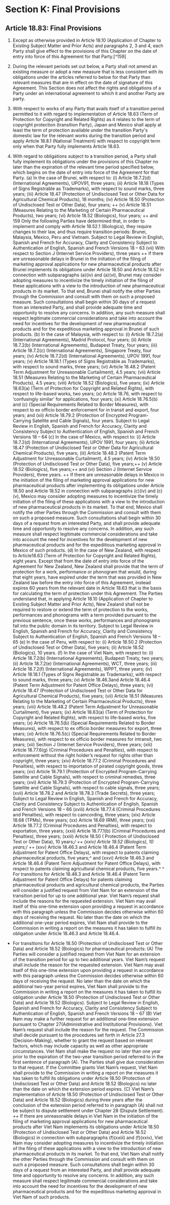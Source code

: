 # Section K: Final Provisions

## Article 18.83: Final Provisions

1. Except as otherwise provided in Article 18.10 (Application of Chapter to Existing Subject Matter and Prior Acts) and paragraphs 2, 3 and 4, each Party shall give effect to the provisions of this Chapter on the date of entry into force of this Agreement for that Party.[^159]

2. During the relevant periods set out below, a Party shall not amend an existing
measure or adopt a new measure that is less consistent with its obligations under the
articles referred to below for that Party than relevant measures that are in effect on the
date of signature of this Agreement. This Section does not affect the rights and
obligations of a Party under an international agreement to which it and another Party
are party.
3. With respect to works of any Party that avails itself of a transition period
permitted to it with regard to implementation of Article 18.63 (Term of Protection for
Copyright and Related Rights) as it relates to the term of copyright protection
(transition Party), Japan and Mexico shall apply at least the term of protection
available under the transition Party's domestic law for the relevant works during the
transition period and apply Article 18.8.1 (National Treatment) with respect to
copyright term only when that Party fully implements Article 18.63.
4. With regard to obligations subject to a transition period, a Party shall fully
implement its obligations under the provisions of this Chapter no later than the
expiration of the relevant time period specified below, which begins on the date of
entry into force of the Agreement for that Party.
(a) In the case of Brunei, with respect to:
(i) Article 18.7.2(d) (International Agreements), UPOV91, three
years;
(ii) Article 18.18 (Types of Signs Registrable as Trademarks), with
respect to sound marks, three years;
(iii) Article 18.47 (Protection of Undisclosed Test or Other Data for
Agricultural Chemical Products), 18 months;
(iv) Article 18.50 (Protection of Undisclosed Test or Other Data),
four years; ++
(v) Article 18.51 (Measures Relating to the Marketing of Certain
Pharmaceutical Products), two years;
(vi) Article 18.52 (Biologics), four years; ++ and
 159 Only the following Parties have determined that, in order to implement and comply with Article
18.52.1 (Biologics), they require changes to their law, and thus require transition periods: Brunei,
Malaysia, Mexico, Peru and Vietnam.
Subject to Legal Review in English, Spanish and French for Accuracy, Clarity
and Consistency
Subject to Authentication of English, Spanish and French Versions
18 – 63
(vii) With respect to Section J (Internet Service Providers), three
years
++ If there are unreasonable delays in Brunei in the initiation of
the filing of marketing approval applications for new pharmaceutical
products after Brunei implements its obligations under Article 18.50
and Article 18.52 in connection with subparagraphs (a)(iv) and (a)(vi),
Brunei may consider adopting measures to incentivize the timely
initiation of the filing of these applications with a view to the
introduction of new pharmaceutical products in its market. To that end,
Brunei shall notify the other Parties through the Commission and
consult with them on such a proposed measure. Such consultations
shall begin within 30 days of a request from an interested Party, and
shall provide adequate time and opportunity to resolve any concerns.
In addition, any such measure shall respect legitimate commercial
considerations and take into account the need for incentives for the
development of new pharmaceutical products and for the expeditious
marketing approval in Brunei of such products.
(b) In the case of Malaysia, with respect to:
(i) Article 18.7.2(a) (International Agreements), Madrid Protocol,
four years;
(ii) Article 18.7.2(b) (International Agreements), Budapest Treaty,
four years;
(iii) Article 18.7.2(c) (International Agreements), Singapore Treaty,
four years;
(iv) Article 18.7.2(d) (International Agreements), UPOV 1991, four
years;
(v) Article 18.18.1 (Types of Signs Registrable as Trademarks),
with respect to sound marks, three years;
(vi) Article 18.48.2 (Patent Term Adjustment for Unreasonable
Curtailment), 4.5 years;
(vii) Article 18.51 (Measures Relating to the Marketing of Certain
Pharmaceutical Products), 4.5 years;
(viii) Article 18.52 (Biologics), five years;
(ix) Article 18.63(a) (Term of Protection for Copyright and Related
Rights), with respect to life-based works, two years;
(x) Article 18.76, with respect to ‘confusingly similar’ for
applications, four years;
(xi) Article 18.76.5(b) and (c) (Special Requirements Related to
Border Measures), with respect to ex officio border
enforcement for in transit and export, four years; and
(xii) Article 18.79.2 (Protection of Encrypted Program-Carrying
Satellite and Cable Signals), four years.
Subject to Legal Review in English, Spanish and French for Accuracy, Clarity
and Consistency
Subject to Authentication of English, Spanish and French Versions
18 – 64
(c) In the case of Mexico, with respect to:
(i) Article 18.7.2(d) (International Agreements), UPOV 1991, four
years;
(ii) Article 18.47 (Protection of Undisclosed Test or Other Data for
Agricultural Chemical Products), five years;
(iii) Article 18.48.2 (Patent Term Adjustment for Unreasonable
Curtailment), 4.5 years;
(iv) Article 18.50 (Protection of Undisclosed Test or Other Data),
five years;++
(v) Article 18.52 (Biologics), five years;++ and
(vi) Section J (Internet Service Providers), three years.
++ If there are unreasonable delays in Mexico in the initiation of
the filing of marketing approval applications for new pharmaceutical
products after implementing its obligations under Article 18.50 and
Article 18.52 in connection with subparagraphs (c)(iv) and (c)(v),
Mexico may consider adopting measures to incentivize the timely
initiation of the filing of these applications with a view to the
introduction of new pharmaceutical products in its market. To that end,
Mexico shall notify the other Parties through the Commission and
consult with them on such a proposed measure. Such consultations
shall begin within 30 days of a request from an interested Party, and
shall provide adequate time and opportunity to resolve any
concerns. In addition, any such measure shall respect legitimate
commercial considerations and take into account the need for
incentives for the development of new pharmaceutical products and for
the expeditious marketing approval in Mexico of such products.
(d) In the case of New Zealand, with respect to Article18.63 (Term of
Protection for Copyright and Related Rights), eight years. Except that from
the date of entry into force of the Agreement for New Zealand, New Zealand
shall provide that the term of protection for a work, performance or
phonogram that would, during that eight years, have expired under the term
that was provided in New Zealand law before the entry into force of this
Agreement, instead expires 60 years from the relevant date in Article 18.63
that is the basis for calculating the term of protection under this Agreement.
The Parties understand that, in applying Article 18.10 (Application of Chapter
to Existing Subject Matter and Prior Acts), New Zealand shall not be required
to restore or extend the term of protection to the works, performances and
phonograms with a term provided pursuant to the previous sentence, once
these works, performances and phonograms fall into the public domain in its
territory.
Subject to Legal Review in English, Spanish and French for Accuracy, Clarity
and Consistency
Subject to Authentication of English, Spanish and French Versions
18 – 65
(e) In the case of Peru, with respect to:
(i) Article 18.50.2 (Protection of Undisclosed Test or Other Data),
five years;
(ii) Article 18.52 (Biologics), 10 years.
(f) In the case of Viet Nam, with respect to:
(i) Article 18.7.2(b) (International Agreements), Budapest Treaty,
two years;
(ii) Article 18.7.2(e) (International Agreements), WCT, three years;
(iii) Article 18.7.2(f) (International Agreements), WPPT, three
years;
(iv) Article 18.18.1 (Types of Signs Registrable as Trademarks),
with respect to sound marks, three years;
(v) Article 18.46.3and Article 18.46.4 (Patent Term Adjustment for
Patent Office Delays), three years;
(vi) Article 18.47 (Protection of Undisclosed Test or Other Data for
Agricultural Chemical Products), five years;
(vii) Article 18.51 (Measures Relating to the Marketing of Certain
Pharmaceutical Products), three years;
(viii) Article 18.48.2 (Patent Term Adjustment for Unreasonable
Curtailment), five years;
(ix) Article 18.63(a) (Term of Protection for Copyright and Related
Rights), with respect to life-based works, five years;
(x) Article 18.76.5(b) (Special Requirements Related to Border
Measures), with respect to ex officio border measures for
export, three years;
(xi) Article 18.76.5(c) (Special Requirements Related to Border
Measures), with respect to ex officio border measures for intransit,
two years;
(xii) Section J (Internet Service Providers), three years;
(xiii) Article 18.77.6(g) (Criminal Procedures and Penalties), with
respect to enforcement without the right holder’s request for
rights other than copyright, three years;
(xiv) Article 18.77.2 (Criminal Procedures and Penalties), with
respect to importation of pirated copyright goods, three years;
(xv) Article 18.79.1 (Protection of Encrypted Program-Carrying
Satellite and Cable Signals), with respect to criminal remedies,
three years;
(xvi) Article 18.79.3 (Protection of Encrypted Program-Carrying
Satellite and Cable Signals), with respect to cable signals, three
years;
(xvii) Article 18.78.2 and Article 18.78.3 (Trade Secrets), three years;
Subject to Legal Review in English, Spanish and French for Accuracy, Clarity
and Consistency
Subject to Authentication of English, Spanish and French Versions
18 – 66
(xviii) Article 18.77.4 (Criminal Procedures and Penalties), with
respect to camcording, three years;
(xix) Article 18.68 (TPMs), three years;
(xx) Article 18.69 (RMI), three years;
(xxi) Article 18.77.2 (Criminal Procedures and Penalties), with
respect to exportation, three years;
(xxii) Article 18.77.1(b) (Criminal Procedures and Penalties), three
years;
(xxiii) Article 18.50 ( Protection of Undisclosed Test or Other Data),
10 years;*/
++
(xxiv) Article 18.52 (Biologics), 10 years;*/
++
(xxv) Article 18.46.3 and Article 18.46.4 (Patent Term Adjustment for
Patent Office Delays), with respect to patents claiming
pharmaceutical products, five years;^ and
(xxvi) Article 18.46.3 and Article 18.46.4 (Patent Term Adjustment for
Patent Office Delays), with respect to patents claiming
agricultural chemical products, five years.^
^ For transitions for Article 18.46.3 and Article 18.46.4 (Patent
Term Adjustment for Patent Office Delays) for patents claiming
pharmaceutical products and agricultural chemical products, the Parties
will consider a justified request from Viet Nam for an extension of the
transition period for up to one additional year. Viet Nam’s request
shall include the reasons for the requested extension. Viet Nam may
avail itself of this one-time extension upon providing a request in
accordance with this paragraph unless the Commission decides
otherwise within 60 days of receiving the request. No later than the
date on which the additional one-year period expires, Viet Nam shall
provide to the Commission in writing a report on the measures it has
taken to fulfill its obligation under Article 18.46.3 and Article 18.46.4.
* For transitions for Article 18.50 (Protection of Undisclosed Test
or Other Data) and Article 18.52 (Biologics) for pharmaceutical
products:
(A) The Parties will consider a justified request from Viet Nam for
an extension of the transition period for up to two additional
years. Viet Nam’s request shall include the reason for the
requested extension. Viet Nam may avail itself of this one-time
extension upon providing a request in accordance with this
paragraph unless the Commission decides otherwise within 60
days of receiving the request. No later than the date on which
the additional two-year period expires, Viet Nam shall provide
to the Commission in writing a report on the measures it has
taken to fulfill its obligation under Article 18.50 (Protection of
Undisclosed Test or Other Data) and Article 18.52 (Biologics).
Subject to Legal Review in English, Spanish and French for Accuracy, Clarity
and Consistency
Subject to Authentication of English, Spanish and French Versions
18 – 67
(B) Viet Nam may make a further request for an additional one-time
extension pursuant to Chapter 27(Administrative and
Institutional Provisions). Viet Nam’s request shall include the
reason for the request. The Commission shall decide pursuant
to the procedures set forth in Article 27.3 (Decision-Making),
whether to grant the request based on relevant factors, which
may include capacity as well as other appropriate
circumstances. Viet Nam shall make the request no later than
one year prior to the expiration of the two-year transition period
referred to in the first sentence of paragraph (A). The Parties
shall give due consideration to that request. If the Committee
grants Viet Nam’s request, Viet Nam shall provide to the
Commission in writing a report on the measures it has taken to
fulfill its obligations under Article 18.50 (Protection of
Undisclosed Test or Other Data) and Article 18.52 (Biologics)
no later than the date on which the extension period expires.
(C) Viet Nam’s implementation of Article 18.50 (Protection of
Undisclosed Test or Other Data) and Article 18.52 (Biologics)
during three years after the conclusion of the extension period
referred to in paragraph (A) shall not be subject to dispute
settlement under Chapter 28 (Dispute Settlement).
++ If there are unreasonable delays in Viet Nam in the initiation of
the filing of marketing approval applications for new pharmaceutical
products after Viet Nam implements its obligations under Article 18.50
(Protection of Undisclosed Test or Other Data) and Article 18.52
(Biologics) in connection with subparagraphs (f)(xxiii) and (f)(xxiv),
Viet Nam may consider adopting measures to incentivize the timely
initiation of the filing of these applications with a view to the
introduction of new pharmaceutical products in its market. To that end,
Viet Nam shall notify the other Parties through the Commission and
consult with them on such a proposed measure. Such consultations
shall begin within 30 days of a request from an interested Party, and
shall provide adequate time and opportunity to resolve any concerns.
In addition, any such measure shall respect legitimate commercial
considerations and take into account the need for incentives for the
development of new pharmaceutical products and for the expeditious
marketing approval in Viet Nam of such products.

